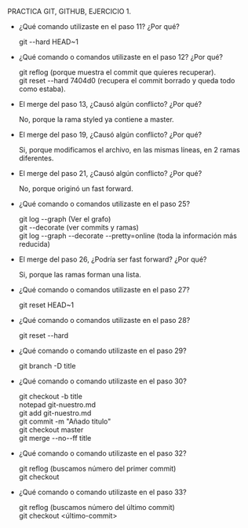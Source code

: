 PRACTICA GIT, GITHUB, EJERCICIO 1. 

- ¿Qué comando utilizaste en el paso 11? ¿Por qué?
    
    git --hard HEAD~1

- ¿Qué comando o comandos utilizaste en el paso 12? ¿Por qué?

    git reflog  (porque muestra el commit que quieres recuperar).<br/>
    git reset --hard 7404d0 (recupera el commit borrado y queda todo como estaba).

- El merge del paso 13, ¿Causó algún conflicto? ¿Por qué?

    No, porque la rama styled ya contiene a master.

- El merge del paso 19, ¿Causó algún conflicto? ¿Por qué?

    Si, porque modificamos el archivo, en las mismas líneas, en 2 ramas diferentes.

- El merge del paso 21, ¿Causó algún conflicto? ¿Por qué?

    No, porque originó un fast forward.

- ¿Qué comando o comandos utilizaste en el paso 25?

    git log --graph (Ver el grafo)<br/>
    git --decorate (ver commits y ramas)<br/>
    git log --graph --decorate --pretty=online (toda la información más reducida)

- El merge del paso 26, ¿Podría ser fast forward? ¿Por qué?

    Si, porque las ramas forman una lista.

- ¿Qué comando o comandos utilizaste en el paso 27?

    git reset HEAD~1
    
- ¿Qué comando o comandos utilizaste en el paso 28?

    git  reset --hard

- ¿Qué comando o comando utilizaste en el paso 29?   

    git branch -D title

-  ¿Qué comando o comando utilizaste en el paso 30?

    git checkout -b title<br/>
    notepad git-nuestro.md<br/>
    git add git-nuestro.md<br/>
    git commit -m "Añado titulo"<br/>
    git checkout master<br/>
    git merge --no--ff title

-   ¿Qué comando o comando utilizaste en el paso 32?
    
    git reflog (buscamos número del primer commit)<br/>
    git checkout <primer-commit>

-   ¿Qué comando o comando utilizaste en el paso 33?

    git reflog (buscamos número del último commit)<br/>
    git checkout <último-commit>




